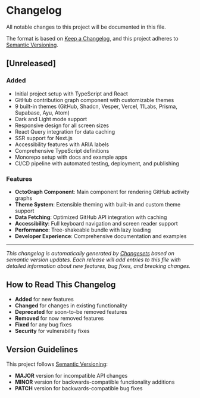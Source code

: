 # Changelog

All notable changes to this project will be documented in this file.

The format is based on [Keep a Changelog](https://keepachangelog.com/en/1.0.0/),
and this project adheres to [Semantic Versioning](https://semver.org/spec/v2.0.0.html).

## [Unreleased]

### Added

- Initial project setup with TypeScript and React
- GitHub contribution graph component with customizable themes
- 9 built-in themes (GitHub, Shadcn, Vesper, Vercel, 11Labs, Prisma, Supabase, Ayu, Atom)
- Dark and Light mode support
- Responsive design for all screen sizes
- React Query integration for data caching
- SSR support for Next.js
- Accessibility features with ARIA labels
- Comprehensive TypeScript definitions
- Monorepo setup with docs and example apps
- CI/CD pipeline with automated testing, deployment, and publishing

### Features

- **OctoGraph Component**: Main component for rendering GitHub activity graphs
- **Theme System**: Extensible theming with built-in and custom theme support
- **Data Fetching**: Optimized GitHub API integration with caching
- **Accessibility**: Full keyboard navigation and screen reader support
- **Performance**: Tree-shakeable bundle with lazy loading
- **Developer Experience**: Comprehensive documentation and examples

---

_This changelog is automatically generated by [Changesets](https://github.com/changesets/changesets) based on semantic version updates. Each release will add entries to this file with detailed information about new features, bug fixes, and breaking changes._

## How to Read This Changelog

- **Added** for new features
- **Changed** for changes in existing functionality
- **Deprecated** for soon-to-be removed features
- **Removed** for now removed features
- **Fixed** for any bug fixes
- **Security** for vulnerability fixes

## Version Guidelines

This project follows [Semantic Versioning](https://semver.org/):

- **MAJOR** version for incompatible API changes
- **MINOR** version for backwards-compatible functionality additions
- **PATCH** version for backwards-compatible bug fixes

